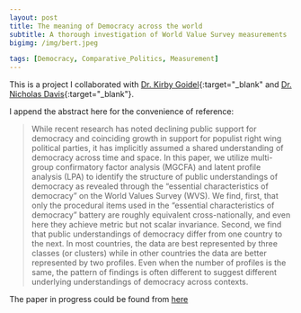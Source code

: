 ```yaml
---
layout: post
title: The meaning of Democracy across the world
subtitle: A thorough investigation of World Value Survey measurements
bigimg: /img/bert.jpeg

tags: [Democracy, Comparative_Politics, Measurement]
---
```



This is a project I collaborated with [Dr. Kirby Goidel](https://www.researchgate.net/profile/Kirby_Goidel){:target="_blank" and [Dr. Nicholas Davis](https://psc.ua.edu/people/dr-nicholas-davis/){:target="_blank"}.

I append the abstract here for the convenience of reference:

>  While recent research has noted declining public support for democracy and coinciding growth in support for populist right wing political parties, it has implicitly assumed a shared understanding of democracy across time and space. In this paper, we utilize multi-group confirmatory factor analysis (MGCFA) and latent profile analysis (LPA) to identify the structure of public understandings of democracy as revealed through the “essential characteristics of democracy” on the World Values Survey (WVS). We find, first, that only the procedural items used in the “essential characteristics of democracy” battery are roughly equivalent cross-nationally, and even here they achieve metric but not scalar invariance. Second, we find that public understandings of democracy differ from one country to the next. In most countries, the data are best represented by three classes (or clusters) while in other countries the data are better represented by two profiles. Even when the number of profiles is the same, the pattern of findings is often different to suggest different underlying understandings of democracy across contexts. 

The paper in progress could be found from [here]() 